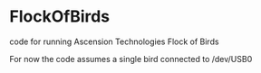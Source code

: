 FlockOfBirds
============

code for running Ascension Technologies Flock of Birds

For now the code assumes a single bird connected to /dev/USB0

